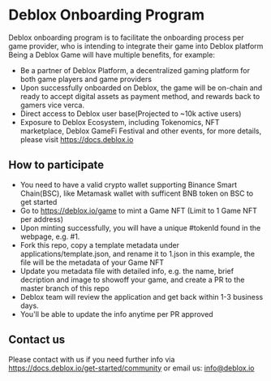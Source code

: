 # Deblox Onboarding Program

Deblox onboarding program is to facilitate the onboarding process per game provider, who is intending to integrate their game into Deblox platform
Being a Deblox Game will have multiple benefits, for example:

* Be a partner of Deblox Platform, a decentralized gaming platform for both game players and game providers
* Upon successfully onboarded on Deblox, the game will be on-chain and ready to accept digital assets as payment method, and rewards back to gamers vice verca. 
* Direct access to Deblox user base(Projected to ~10k active users)
* Exposure to Deblox Ecosystem, including Tokenomics, NFT marketplace, Deblox GameFi Festival and other events, for more details, please visit https://docs.deblox.io

## How to participate
* You need to have a valid crypto wallet supporting Binance Smart Chain(BSC), like Metamask wallet with sufficent BNB token on BSC to get started
* Go to https://deblox.io/game to mint a Game NFT (Limit to 1 Game NFT per address)
* Upon minting successfully, you will have a unique #tokenId found in the webpage, e.g. #1.
* Fork this repo, copy a template metadata under applications/template.json, and rename it to 1.json in this example, the file will be the metadata of your Game NFT
* Update you metadata file with detailed info, e.g. the name, brief decription and image to showoff your game, and create a PR to the master branch of this repo
* Deblox team will review the application and get back within 1-3 business days.
* You'll be able to update the info anytime per PR approved 

## Contact us
Please contact with us if you need further info via https://docs.deblox.io/get-started/community or email us: info@deblox.io
